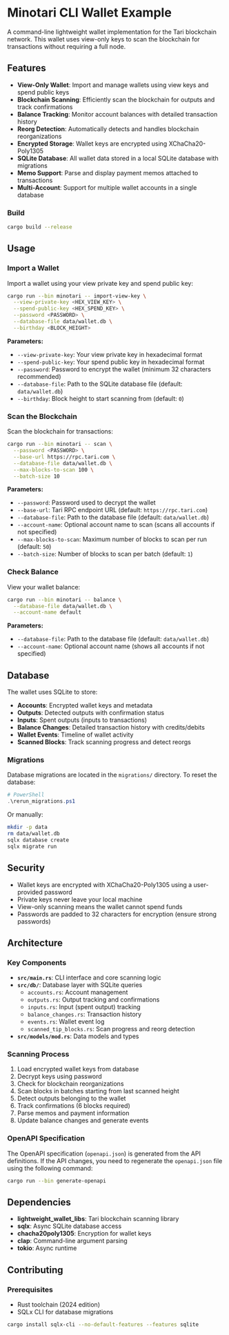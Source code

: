 # Minotari CLI Wallet Example

A command-line lightweight wallet implementation for the Tari blockchain network. This wallet uses view-only keys to scan the blockchain for transactions without requiring a full node.

## Features

- **View-Only Wallet**: Import and manage wallets using view keys and spend public keys
- **Blockchain Scanning**: Efficiently scan the blockchain for outputs and track confirmations
- **Balance Tracking**: Monitor account balances with detailed transaction history
- **Reorg Detection**: Automatically detects and handles blockchain reorganizations
- **Encrypted Storage**: Wallet keys are encrypted using XChaCha20-Poly1305
- **SQLite Database**: All wallet data stored in a local SQLite database with migrations
- **Memo Support**: Parse and display payment memos attached to transactions
- **Multi-Account**: Support for multiple wallet accounts in a single database



### Build

```bash
cargo build --release
```

## Usage

### Import a Wallet

Import a wallet using your view private key and spend public key:

```bash
cargo run --bin minotari -- import-view-key \
  --view-private-key <HEX_VIEW_KEY> \
  --spend-public-key <HEX_SPEND_KEY> \
  --password <PASSWORD> \
  --database-file data/wallet.db \
  --birthday <BLOCK_HEIGHT>
```

**Parameters:**
- `--view-private-key`: Your view private key in hexadecimal format
- `--spend-public-key`: Your spend public key in hexadecimal format
- `--password`: Password to encrypt the wallet (minimum 32 characters recommended)
- `--database-file`: Path to the SQLite database file (default: `data/wallet.db`)
- `--birthday`: Block height to start scanning from (default: `0`)

### Scan the Blockchain

Scan the blockchain for transactions:

```bash
cargo run --bin minotari -- scan \
  --password <PASSWORD> \
  --base-url https://rpc.tari.com \
  --database-file data/wallet.db \
  --max-blocks-to-scan 100 \
  --batch-size 10
```

**Parameters:**
- `--password`: Password used to decrypt the wallet
- `--base-url`: Tari RPC endpoint URL (default: `https://rpc.tari.com`)
- `--database-file`: Path to the database file (default: `data/wallet.db`)
- `--account-name`: Optional account name to scan (scans all accounts if not specified)
- `--max-blocks-to-scan`: Maximum number of blocks to scan per run (default: `50`)
- `--batch-size`: Number of blocks to scan per batch (default: `1`)

### Check Balance

View your wallet balance:

```bash
cargo run --bin minotari -- balance \
  --database-file data/wallet.db \
  --account-name default
```

**Parameters:**
- `--database-file`: Path to the database file (default: `data/wallet.db`)
- `--account-name`: Optional account name (shows all accounts if not specified)

## Database

The wallet uses SQLite to store:
- **Accounts**: Encrypted wallet keys and metadata
- **Outputs**: Detected outputs with confirmation status
- **Inputs**: Spent outputs (inputs to transactions)
- **Balance Changes**: Detailed transaction history with credits/debits
- **Wallet Events**: Timeline of wallet activity
- **Scanned Blocks**: Track scanning progress and detect reorgs

### Migrations

Database migrations are located in the `migrations/` directory. To reset the database:

```powershell
# PowerShell
.\rerun_migrations.ps1
```

Or manually:

```bash
mkdir -p data
rm data/wallet.db
sqlx database create
sqlx migrate run
```

## Security

- Wallet keys are encrypted with XChaCha20-Poly1305 using a user-provided password
- Private keys never leave your local machine
- View-only scanning means the wallet cannot spend funds
- Passwords are padded to 32 characters for encryption (ensure strong passwords)

## Architecture

### Key Components

- **`src/main.rs`**: CLI interface and core scanning logic
- **`src/db/`**: Database layer with SQLite queries
  - `accounts.rs`: Account management
  - `outputs.rs`: Output tracking and confirmations
  - `inputs.rs`: Input (spent output) tracking
  - `balance_changes.rs`: Transaction history
  - `events.rs`: Wallet event log
  - `scanned_tip_blocks.rs`: Scan progress and reorg detection
- **`src/models/mod.rs`**: Data models and types

### Scanning Process

1. Load encrypted wallet keys from database
2. Decrypt keys using password
3. Check for blockchain reorganizations
4. Scan blocks in batches starting from last scanned height
5. Detect outputs belonging to the wallet
6. Track confirmations (6 blocks required)
7. Parse memos and payment information
8. Update balance changes and generate events

### OpenAPI Specification

The OpenAPI specification (`openapi.json`) is generated from the API definitions. If the API changes, you need to regenerate the `openapi.json` file using the following command:

```bash
cargo run --bin generate-openapi
```

## Dependencies

- **lightweight_wallet_libs**: Tari blockchain scanning library
- **sqlx**: Async SQLite database access
- **chacha20poly1305**: Encryption for wallet keys
- **clap**: Command-line argument parsing
- **tokio**: Async runtime

## Contributing

### Prerequisites

- Rust toolchain (2024 edition)
- SQLx CLI for database migrations

```bash
cargo install sqlx-cli --no-default-features --features sqlite
```

